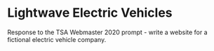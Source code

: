 # Lightwave Electric Vehicles

Response to the TSA Webmaster 2020 prompt - write a website for a fictional electric vehicle company.
